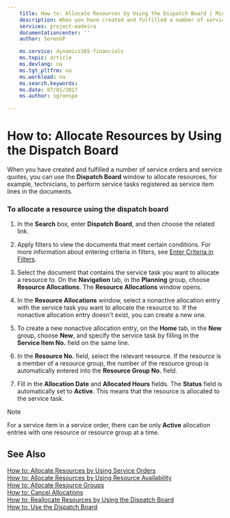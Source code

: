 ```yaml
---
    title: How to: Allocate Resources by Using the Dispatch Board | Microsoft Docs
    description: When you have created and fulfilled a number of service orders and service quotes, you can use the **Dispatch Board** window to allocate resources, for example, technicians, to perform service tasks registered as service item lines in the documents.
    services: project-madeira
    documentationcenter: ''
    author: SorenGP

    ms.service: dynamics365-financials
    ms.topic: article
    ms.devlang: na
    ms.tgt_pltfrm: na
    ms.workload: na
    ms.search.keywords:
    ms.date: 07/01/2017
    ms.author: sgroespe

---
```

# How to: Allocate Resources by Using the Dispatch Board
When you have created and fulfilled a number of service orders and service quotes, you can use the **Dispatch Board** window to allocate resources, for example, technicians, to perform service tasks registered as service item lines in the documents.  
  
### To allocate a resource using the dispatch board  
  
1.  In the **Search** box, enter **Dispatch Board**, and then choose the related link.  
  
2.  Apply filters to view the documents that meet certain conditions. For more information about entering criteria in filters, see [Enter Criteria in Filters](../enter-criteria-in-filters.md).  
  
3.  Select the document that contains the service task you want to allocate a resource to. On the **Navigation** tab, in the **Planning** group, choose **Resource Allocations**. The **Resource Allocations** window opens.  
  
4.  In the **Resource Allocations** window, select a nonactive allocation entry with the service task you want to allocate the resource to. If the nonactive allocation entry doesn't exist, you can create a new one.  
  
5.  To create a new nonactive allocation entry, on the **Home** tab, in the **New** group, choose **New**, and specify the service task by filling in the **Service Item No.** field on the same line.  
  
6.  In the **Resource No.** field, select the relevant resource. If the resource is a member of a resource group, the number of the resource group is automatically entered into the **Resource Group No.** field.  
  
7.  Fill in the **Allocation Date** and **Allocated Hours** fields. The **Status** field is automatically set to **Active**. This means that the resource is allocated to the service task.  
  
> [!NOTE]  
>  For a service item in a service order, there can be only **Active** allocation entries with one resource or resource group at a time.  
  
## See Also  
 [How to: Allocate Resources by Using Service Orders](../how-to-allocate-resources-by-using-service-orders.md)   
 [How to: Allocate Resources by Using Resource Availability](../how-to-allocate-resources-by-using-resource-availability.md)   
 [How to: Allocate Resource Groups](../how-to-allocate-resource-groups.md)   
 [How to: Cancel Allocations](../how-to-cancel-allocations.md)   
 [How to: Reallocate Resources by Using the Dispatch Board](../how-to-reallocate-resources-by-using-the-dispatch-board.md)   
 [How to: Use the Dispatch Board](../how-to-use-the-dispatch-board.md)
